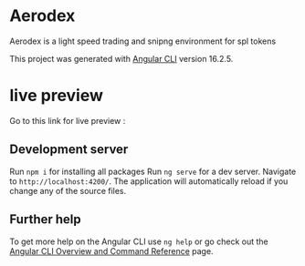 # Aerodex

Aerodex is a light speed trading and snipng environment for spl tokens

This project was generated with [Angular CLI](https://github.com/angular/angular-cli) version 16.2.5.

# live preview

Go to this link for live preview : 

## Development server
Run `npm i` for installing all packages
Run `ng serve` for a dev server. Navigate to `http://localhost:4200/`. The application will automatically reload if you change any of the source files.

## Further help

To get more help on the Angular CLI use `ng help` or go check out the [Angular CLI Overview and Command Reference](https://angular.io/cli) page.
